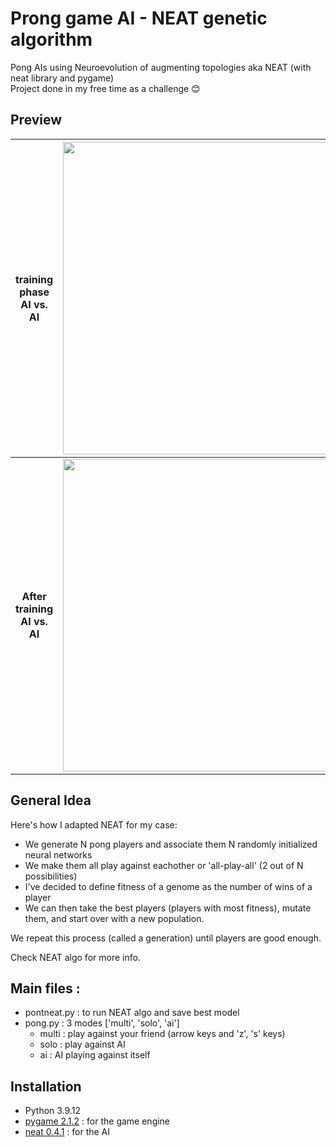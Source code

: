 # Prong game AI - NEAT genetic algorithm
Pong AIs using Neuroevolution of augmenting topologies aka NEAT (with neat library and pygame) \
Project done in my free time as a challenge :blush: 

## Preview 
**training phase** <br/> AI vs. AI            |   <img src="https://user-images.githubusercontent.com/62900180/188200339-c6165305-17d7-4f1e-8640-089a623e577f.gif" width="500"/>
:-------------------------:|:-------------------------:
 **After training <br/> AI vs. AI** | <img src="https://user-images.githubusercontent.com/62900180/188200362-09725b05-5a96-4d21-97f6-175df65fdc23.gif" width="500"/>


## General Idea 
Here's how I adapted NEAT for my case: 
  - We generate N pong players and associate them N randomly initialized neural networks
  - We make them all play against eachother or 'all-play-all' (2 out of N possibilities)
  - I've decided to define fitness of a genome as the number of wins of a player
  - We can then take the best players (players with most fitness), mutate them, and start over with a new population. 

We repeat this process (called a generation) until players are good enough. 

Check NEAT algo for more info. 

## Main files :
- pontneat.py : to run NEAT algo and save best model 
- pong.py : 3 modes ['multi', 'solo', 'ai']
    - multi : play against your friend (arrow keys and 'z', 's' keys) 
    - solo : play against AI 
    - ai : AI playing against itself 

## Installation 
- Python 3.9.12
- [pygame 2.1.2](https://www.pygame.org/news) : for the game engine 
- [neat 0.4.1](https://neat-python.readthedocs.io/en/latest/installation.html) : for the AI 


